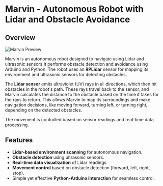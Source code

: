 # Marvin - Autonomous Robot with Lidar and Obstacle Avoidance

## Overview

![Marvin Preview]([Marvin/pixel.jpg])

Marvin is an autonomous robot designed to navigate using Lidar and ultrasonic sensors.It performs obstacle detection and avoidance using Arduino and Python. The robot uses an **RPLidar** sensor for mapping its environment and ultrasonic sensors for detecting obstacles.

The **Lidar sensor** emits ultraviolet (UV) rays in all directions, which then hit obstacles in the robot's path. These rays travel back to the sensor, and Marvin calculates the distance to the obstacle based on the time it takes for the rays to return. This allows Marvin to map its surroundings and make navigation decisions, like moving forward, turning left, or turning right, depending on the detected obstacles.

The movement is controlled based on sensor readings and real-time data processing.

## Features
- **Lidar-based environment scanning** for autonomous navigation.
- **Obstacle detection** using ultrasonic sensors.
- **Real-time data visualization** of Lidar readings.
- **Movement control** based on obstacle detection (forward, left, right, stop).
- Simple yet effective **Python-Arduino interaction** for seamless control.
